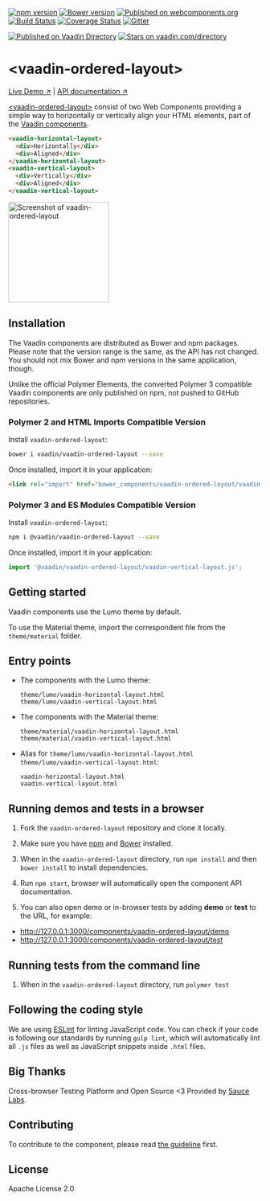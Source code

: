 [![npm version](https://badgen.net/npm/v/@vaadin/vaadin-ordered-layout)](https://www.npmjs.com/package/@vaadin/vaadin-ordered-layout)
[![Bower version](https://badgen.net/github/release/vaadin/vaadin-ordered-layout)](https://github.com/vaadin/vaadin-ordered-layout/releases)
[![Published on webcomponents.org](https://img.shields.io/badge/webcomponents.org-published-blue.svg)](https://www.webcomponents.org/element/vaadin/vaadin-ordered-layout)
[![Build Status](https://travis-ci.org/vaadin/vaadin-ordered-layout.svg?branch=master)](https://travis-ci.org/vaadin/vaadin-ordered-layout)
[![Coverage Status](https://coveralls.io/repos/github/vaadin/vaadin-ordered-layout/badge.svg?branch=master)](https://coveralls.io/github/vaadin/vaadin-ordered-layout?branch=master)
[![Gitter](https://badges.gitter.im/Join%20Chat.svg)](https://gitter.im/vaadin/web-components?utm_source=badge&utm_medium=badge&utm_campaign=pr-badge)

[![Published on Vaadin  Directory](https://img.shields.io/badge/Vaadin%20Directory-published-00b4f0.svg)](https://vaadin.com/directory/component/vaadinvaadin-ordered-layout)
[![Stars on vaadin.com/directory](https://img.shields.io/vaadin-directory/star/vaadinvaadin-ordered-layout.svg)](https://vaadin.com/directory/component/vaadinvaadin-ordered-layout)

# &lt;vaadin-ordered-layout&gt;

[Live Demo ↗](https://vaadin.com/components/vaadin-ordered-layout/html-examples)
|
[API documentation ↗](https://vaadin.com/components/vaadin-ordered-layout/html-api)


[&lt;vaadin-ordered-layout&gt;](https://vaadin.com/components/vaadin-ordered-layout) consist of two Web Components providing a simple way to horizontally or vertically align your HTML elements, part of the [Vaadin components](https://vaadin.com/components).

<!--
```
<custom-element-demo>
  <template>
    <script src="../webcomponentsjs/webcomponents-lite.js"></script>
    <link rel="import" href="vaadin-horizontal-layout.html">
    <link rel="import" href="vaadin-vertical-layout.html">
    <next-code-block></next-code-block>
  </template>
</custom-element-demo>
```
-->
```html
<vaadin-horizontal-layout>
  <div>Horizontally</div>
  <div>Aligned</div>
</vaadin-horizontal-layout>
<vaadin-vertical-layout>
  <div>Vertically</div>
  <div>Aligned</div>
</vaadin-vertical-layout>
```

[<img src="https://raw.githubusercontent.com/vaadin/vaadin-ordered-layout/master/screenshot.png" width="200" alt="Screenshot of vaadin-ordered-layout">](https://vaadin.com/components/vaadin-ordered-layout)

## Installation

The Vaadin components are distributed as Bower and npm packages.
Please note that the version range is the same, as the API has not changed.
You should not mix Bower and npm versions in the same application, though.

Unlike the official Polymer Elements, the converted Polymer 3 compatible Vaadin components
are only published on npm, not pushed to GitHub repositories.

### Polymer 2 and HTML Imports Compatible Version

Install `vaadin-ordered-layout`:

```sh
bower i vaadin/vaadin-ordered-layout --save
```

Once installed, import it in your application:

```html
<link rel="import" href="bower_components/vaadin-ordered-layout/vaadin-vertical-layout.html">
```
### Polymer 3 and ES Modules Compatible Version

Install `vaadin-ordered-layout`:

```sh
npm i @vaadin/vaadin-ordered-layout --save
```

Once installed, import it in your application:

```js
import '@vaadin/vaadin-ordered-layout/vaadin-vertical-layout.js';
```

## Getting started

Vaadin components use the Lumo theme by default.

To use the Material theme, import the correspondent file from the `theme/material` folder.

## Entry points

- The components with the Lumo theme:

  `theme/lumo/vaadin-horizontal-layout.html`  
  `theme/lumo/vaadin-vertical-layout.html`

- The components with the Material theme:

  `theme/material/vaadin-horizontal-layout.html`  
  `theme/material/vaadin-vertical-layout.html`

- Alias for `theme/lumo/vaadin-horizontal-layout.html`  
  `theme/lumo/vaadin-vertical-layout.html`:

  `vaadin-horizontal-layout.html`  
  `vaadin-vertical-layout.html`


## Running demos and tests in a browser

1. Fork the `vaadin-ordered-layout` repository and clone it locally.

1. Make sure you have [npm](https://www.npmjs.com/) and [Bower](https://bower.io) installed.

1. When in the `vaadin-ordered-layout` directory, run `npm install` and then `bower install` to install dependencies.

1. Run `npm start`, browser will automatically open the component API documentation.

1. You can also open demo or in-browser tests by adding **demo** or **test** to the URL, for example:

  - http://127.0.0.1:3000/components/vaadin-ordered-layout/demo
  - http://127.0.0.1:3000/components/vaadin-ordered-layout/test


## Running tests from the command line

1. When in the `vaadin-ordered-layout` directory, run `polymer test`


## Following the coding style

We are using [ESLint](http://eslint.org/) for linting JavaScript code. You can check if your code is following our standards by running `gulp lint`, which will automatically lint all `.js` files as well as JavaScript snippets inside `.html` files.


## Big Thanks

Cross-browser Testing Platform and Open Source <3 Provided by [Sauce Labs](https://saucelabs.com).


## Contributing

  To contribute to the component, please read [the guideline](https://github.com/vaadin/vaadin-core/blob/master/CONTRIBUTING.md) first.


## License

Apache License 2.0

